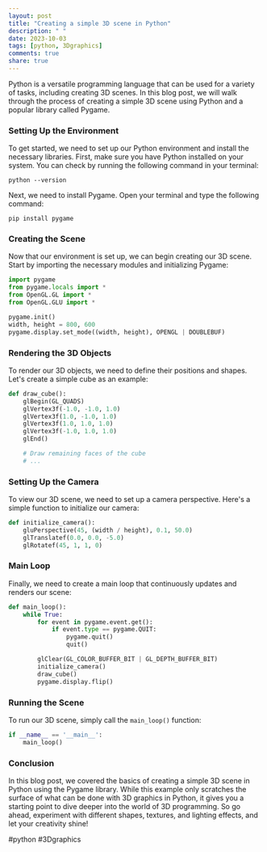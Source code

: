 ```yaml
---
layout: post
title: "Creating a simple 3D scene in Python"
description: " "
date: 2023-10-03
tags: [python, 3Dgraphics]
comments: true
share: true
---
```


Python is a versatile programming language that can be used for a variety of tasks, including creating 3D scenes. In this blog post, we will walk through the process of creating a simple 3D scene using Python and a popular library called Pygame.

### Setting Up the Environment

To get started, we need to set up our Python environment and install the necessary libraries. First, make sure you have Python installed on your system. You can check by running the following command in your terminal:

```
python --version
```

Next, we need to install Pygame. Open your terminal and type the following command:

```
pip install pygame
```

### Creating the Scene

Now that our environment is set up, we can begin creating our 3D scene. Start by importing the necessary modules and initializing Pygame:

```python
import pygame
from pygame.locals import *
from OpenGL.GL import *
from OpenGL.GLU import *

pygame.init()
width, height = 800, 600
pygame.display.set_mode((width, height), OPENGL | DOUBLEBUF)
```

### Rendering the 3D Objects

To render our 3D objects, we need to define their positions and shapes. Let's create a simple cube as an example:

```python
def draw_cube():
    glBegin(GL_QUADS)
    glVertex3f(-1.0, -1.0, 1.0)
    glVertex3f(1.0, -1.0, 1.0)
    glVertex3f(1.0, 1.0, 1.0)
    glVertex3f(-1.0, 1.0, 1.0)
    glEnd()

    # Draw remaining faces of the cube
    # ...
```

### Setting Up the Camera

To view our 3D scene, we need to set up a camera perspective. Here's a simple function to initialize our camera:

```python
def initialize_camera():
    gluPerspective(45, (width / height), 0.1, 50.0)
    glTranslatef(0.0, 0.0, -5.0)
    glRotatef(45, 1, 1, 0)
```

### Main Loop

Finally, we need to create a main loop that continuously updates and renders our scene:

```python
def main_loop():
    while True:
        for event in pygame.event.get():
            if event.type == pygame.QUIT:
                pygame.quit()
                quit()

        glClear(GL_COLOR_BUFFER_BIT | GL_DEPTH_BUFFER_BIT)
        initialize_camera()
        draw_cube()
        pygame.display.flip()
```

### Running the Scene

To run our 3D scene, simply call the `main_loop()` function:

```python
if __name__ == '__main__':
    main_loop()
```

### Conclusion

In this blog post, we covered the basics of creating a simple 3D scene in Python using the Pygame library. While this example only scratches the surface of what can be done with 3D graphics in Python, it gives you a starting point to dive deeper into the world of 3D programming. So go ahead, experiment with different shapes, textures, and lighting effects, and let your creativity shine!

#python #3Dgraphics